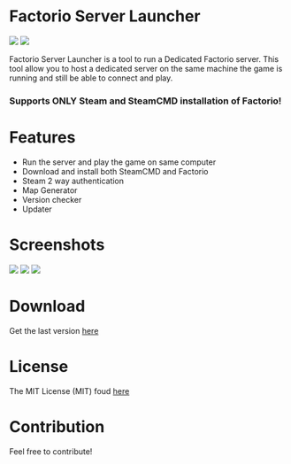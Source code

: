 # Factorio Server Launcher
<img src="https://travis-ci.org/Limmek/Factorio-Server-Launcher.svg?branch=master"> <img src="http://img.shields.io/:license-mit-blue.svg">

Factorio Server Launcher is a tool to run a Dedicated Factorio server.
This tool allow you to host a dedicated server on the same machine the game is running and still be able to connect and play.

### Supports ONLY Steam and SteamCMD installation of Factorio!

# Features
* Run the server and play the game on same computer
* Download and install both SteamCMD and Factorio
* Steam 2 way authentication
* Map Generator
* Version checker
* Updater

# Screenshots
<img src="https://raw.githubusercontent.com/Limmek/Factorio-Server-Launcher/master/images/server-settings.jpg">
<img src="https://raw.githubusercontent.com/Limmek/Factorio-Server-Launcher/master/images/map-generator.jpg">
<img src="https://raw.githubusercontent.com/Limmek/Factorio-Server-Launcher/master/images/steam-cmd.jpg">

# Download
Get the last version [here](https://github.com/Limmek/Factorio-Server-Launcher/releases/download/1.0.0.0/FactorioServerLauncher.exe)

# License
The MIT License (MIT) foud [here](https://github.com/Limmek/Factorio-Server-Launcher/blob/master/LICENSE)

# Contribution
Feel free to contribute!
